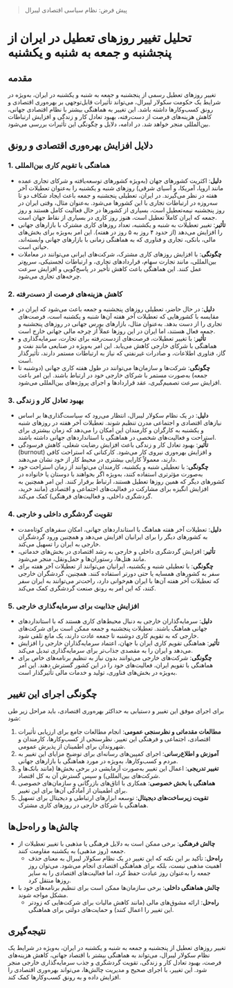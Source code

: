 > پیش فرض: نظام سیاسی اقتصادی لیبرال

# تحلیل تغییر روزهای تعطیل در ایران از پنجشنبه و جمعه به شنبه و یکشنبه

## مقدمه
تغییر روزهای تعطیل رسمی از پنجشنبه و جمعه به شنبه و یکشنبه در ایران، به‌ویژه در شرایط یک حکومت سکولار لیبرال، می‌تواند تأثیرات قابل‌توجهی بر بهره‌وری اقتصادی و رونق کسب‌وکارها داشته باشد. این تغییر به هماهنگی بیشتر با نظام اقتصادی جهانی، کاهش هزینه‌های فرصت از دست‌رفته، بهبود تعادل کار و زندگی و افزایش ارتباطات بین‌المللی منجر خواهد شد. در ادامه، دلایل و چگونگی این تأثیرات بررسی می‌شود.

## دلایل افزایش بهره‌وری اقتصادی و رونق

### 1. هماهنگی با تقویم کاری بین‌المللی
- **دلیل**: اکثریت کشورهای جهان (به‌ویژه کشورهای توسعه‌یافته و شرکای تجاری عمده مانند اروپا، آمریکا، و آسیای شرقی) روزهای شنبه و یکشنبه را به‌عنوان تعطیلات آخر هفته در نظر می‌گیرند. در ایران، تعطیلی پنجشنبه و جمعه باعث ایجاد شکاف دو تا سه‌روزه در ارتباطات تجاری با این کشورها می‌شود. به‌عنوان مثال، وقتی ایران در روز پنجشنبه نیمه‌تعطیل است، بسیاری از کشورها در حال فعالیت کامل هستند و روز جمعه که ایران کاملاً تعطیل است، هنوز روز کاری در بسیاری از نقاط جهان است.
- **تأثیر**: تغییر تعطیلات به شنبه و یکشنبه، تعداد روزهای کاری مشترک با بازارهای جهانی را افزایش می‌دهد (از حدود ۴ روز به ۵ روز در هفته). این امر به‌ویژه برای بخش‌های مالی، بانکی، تجاری و فناوری که به هماهنگی زمانی با بازارهای جهانی وابسته‌اند، حیاتی است.
- **چگونگی**: با افزایش روزهای کاری مشترک، شرکت‌های ایرانی می‌توانند در معاملات بین‌المللی، مانند تجارت سهام، قراردادهای تجاری، و ارتباطات لجستیکی، سریع‌تر عمل کنند. این هماهنگی باعث کاهش تأخیر در پاسخ‌گویی و افزایش سرعت چرخه‌های تجاری می‌شود.

### 2. کاهش هزینه‌های فرصت از دست‌رفته
- **دلیل**: در حال حاضر، تعطیلی روزهای پنجشنبه و جمعه باعث می‌شود که ایران در مقایسه با کشورهایی که تعطیلات آخر هفته آن‌ها شنبه و یکشنبه است، فرصت‌های تجاری را از دست بدهد. به‌عنوان مثال، بازارهای بورس جهانی در روزهای پنجشنبه و جمعه فعال هستند، اما ایران در این روزها عملاً از چرخه مالی جهانی خارج است.
- **تأثیر**: با تغییر تعطیلات، فرصت‌های ازدست‌رفته برای تجارت، سرمایه‌گذاری و هماهنگی با شرکای خارجی کاهش می‌یابد. این امر به‌ویژه در صنایعی مانند نفت و گاز، فناوری اطلاعات، و صادرات غیرنفتی که نیاز به ارتباطات مستمر دارند، تأثیرگذار است.
- **چگونگی**: شرکت‌ها و سازمان‌ها می‌توانند در طول هفته کاری جهانی (دوشنبه تا جمعه) به‌صورت مستمر با شرکای خارجی خود در ارتباط باشند. این امر باعث افزایش سرعت تصمیم‌گیری، عقد قراردادها و اجرای پروژه‌های بین‌المللی می‌شود.

### 3. بهبود تعادل کار و زندگی
- **دلیل**: در یک نظام سکولار لیبرال، انتظار می‌رود که سیاست‌گذاری‌ها بر اساس نیازهای اقتصادی و اجتماعی مدرن تنظیم شوند. تعطیلات آخر هفته در روزهای شنبه و یکشنبه به کارگران و کارمندان این امکان را می‌دهد که زمان بیشتری برای استراحت و فعالیت‌های شخصی در هماهنگی با استانداردهای جهانی داشته باشند.
- **تأثیر**: بهبود تعادل کار و زندگی باعث افزایش رضایت شغلی، کاهش فرسودگی (burnout) و افزایش بهره‌وری نیروی کار می‌شود. کارکنانی که استراحت کافی دارند، معمولاً کارایی بیشتری در محیط کار از خود نشان می‌دهند.
- **چگونگی**: با تعطیلی شنبه و یکشنبه، کارمندان می‌توانند از زمان استراحت خود به‌صورت مؤثرتری استفاده کنند، به‌ویژه اگر بخواهند با دوستان یا خانواده در کشورهای دیگر که همین روزها تعطیل هستند، ارتباط برقرار کنند. این امر همچنین به افزایش انگیزه برای مشارکت در فعالیت‌های اجتماعی و اقتصادی (مانند خرید، گردشگری داخلی، و فعالیت‌های فرهنگی) کمک می‌کند.

### 4. تقویت گردشگری داخلی و خارجی
- **دلیل**: تعطیلات آخر هفته هماهنگ با استانداردهای جهانی، امکان سفرهای کوتاه‌مدت به کشورهای دیگر را برای ایرانیان افزایش می‌دهد و همچنین ورود گردشگران خارجی به ایران را تسهیل می‌کند.
- **تأثیر**: افزایش گردشگری داخلی و خارجی به رشد اقتصادی در بخش‌های خدماتی، مانند هتل‌ها، رستوران‌ها و حمل‌ونقل، منجر می‌شود.
- **چگونگی**: با تعطیلی شنبه و یکشنبه، ایرانیان می‌توانند از تعطیلات آخر هفته برای سفر به کشورهای همسایه یا حتی دورتر استفاده کنند. همچنین، گردشگران خارجی که تعطیلات آخر هفته آن‌ها با ایران هم‌خوانی دارد، راحت‌تر می‌توانند به ایران سفر کنند، که این امر به رونق صنعت گردشگری کمک می‌کند.

### 5. افزایش جذابیت برای سرمایه‌گذاری خارجی
- **دلیل**: سرمایه‌گذاران خارجی به دنبال محیط‌های کاری هستند که با استانداردهای جهانی هماهنگ باشند. تعطیلات پنجشنبه و جمعه ممکن است برای شرکت‌های خارجی که به تقویم کاری دوشنبه تا جمعه عادت دارند، یک مانع تلقی شود.
- **تأثیر**: هماهنگی تقویم کاری ایران با جهان، اعتماد سرمایه‌گذاران خارجی را افزایش می‌دهد و ایران را به مقصدی جذاب‌تر برای سرمایه‌گذاری تبدیل می‌کند.
- **چگونگی**: شرکت‌های خارجی می‌توانند بدون نیاز به تنظیم برنامه‌های خاص برای هماهنگی با تقویم ایران، فعالیت‌های خود را در این کشور گسترش دهند. این امر به‌ویژه در بخش‌های فناوری، تولید و خدمات مالی تأثیرگذار است.

## چگونگی اجرای این تغییر
برای اجرای موفق این تغییر و دستیابی به حداکثر بهره‌وری اقتصادی، باید مراحل زیر طی شود:
1. **مطالعات مقدماتی و نظرسنجی عمومی**: انجام مطالعات جامع برای ارزیابی تأثیرات اقتصادی، اجتماعی و فرهنگی این تغییر. نظرسنجی از کسب‌وکارها، کارمندان و شهروندان برای اطمینان از پذیرش عمومی.
2. **آموزش و اطلاع‌رسانی**: اجرای کمپین‌های رسانه‌ای برای توضیح مزایای این تغییر به مردم و کسب‌وکارها، به‌ویژه در مورد هماهنگی با بازارهای جهانی.
3. **تغییر تدریجی**: اعمال این تغییر به‌صورت آزمایشی در برخی بخش‌ها (مانند بانک‌ها و شرکت‌های بین‌المللی) و سپس گسترش آن به کل اقتصاد.
4. **هماهنگی با بخش خصوصی**: همکاری با اتاق‌های بازرگانی و سازمان‌های خصوصی برای اطمینان از آمادگی آن‌ها برای این تغییر.
5. **تقویت زیرساخت‌های دیجیتال**: توسعه ابزارهای ارتباطی و دیجیتال برای تسهیل هماهنگی با شرکای خارجی در روزهای کاری مشترک.

## چالش‌ها و راه‌حل‌ها
- **چالش فرهنگی**: برخی ممکن است به دلایل فرهنگی یا مذهبی با تغییر تعطیلات از جمعه (روز مذهبی) به یکشنبه مقاومت کنند.
  - **راه‌حل**: تأکید بر این نکته که این تغییر در یک نظام سکولار لیبرال به معنای حذف اهمیت مذهبی نیست، بلکه برای هماهنگی اقتصادی انجام می‌شود. می‌توان روز جمعه را به‌عنوان روز عبادت حفظ کرد، اما فعالیت‌های اقتصادی را به سایر روزها منتقل کرد.
- **چالش هماهنگی داخلی**: برخی سازمان‌ها ممکن است برای تنظیم برنامه‌های خود با مشکل مواجه شوند.
  - **راه‌حل**: ارائه مشوق‌های مالی (مانند کاهش مالیات برای شرکت‌هایی که زودتر این تغییر را اعمال کنند) و حمایت‌های دولتی برای هماهنگی.

## نتیجه‌گیری
تغییر روزهای تعطیل از پنجشنبه و جمعه به شنبه و یکشنبه در ایران، به‌ویژه در شرایط یک نظام سکولار لیبرال، می‌تواند به هماهنگی بیشتر با اقتصاد جهانی، کاهش هزینه‌های فرصت، بهبود تعادل کار و زندگی، تقویت گردشگری و جذب سرمایه‌گذاری خارجی منجر شود. این تغییر، با اجرای صحیح و مدیریت چالش‌ها، می‌تواند بهره‌وری اقتصادی را افزایش داده و به رونق کسب‌وکارها کمک کند.
